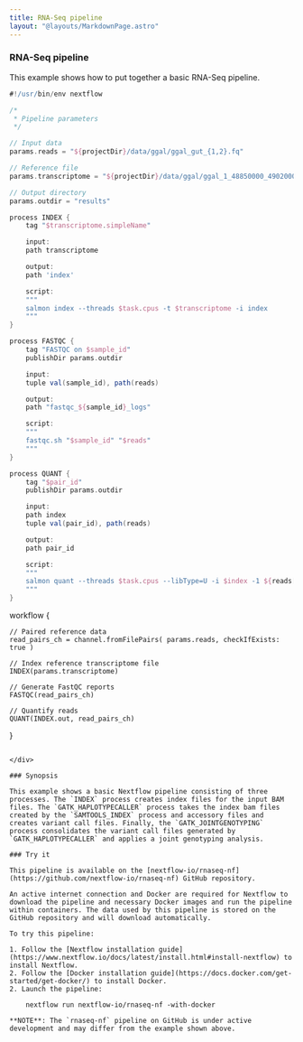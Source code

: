 ```yaml
---
title: RNA-Seq pipeline
layout: "@layouts/MarkdownPage.astro"
---
```


<div class="blg-summary example">
<h3>RNA-Seq pipeline</h3>

<p class="text-muted">
    This example shows how to put together a basic RNA-Seq pipeline.
</p>

```groovy
#!/usr/bin/env nextflow

/*
 * Pipeline parameters
 */

// Input data
params.reads = "${projectDir}/data/ggal/ggal_gut_{1,2}.fq"

// Reference file
params.transcriptome = "${projectDir}/data/ggal/ggal_1_48850000_49020000.Ggal71.500bpflank.fa"

// Output directory
params.outdir = "results"

process INDEX {
    tag "$transcriptome.simpleName"

    input:
    path transcriptome

    output:
    path 'index'

    script:
    """
    salmon index --threads $task.cpus -t $transcriptome -i index
    """
}

process FASTQC {
    tag "FASTQC on $sample_id"
    publishDir params.outdir

    input:
    tuple val(sample_id), path(reads)

    output:
    path "fastqc_${sample_id}_logs"

    script:
    """
    fastqc.sh "$sample_id" "$reads"
    """
}

process QUANT {
    tag "$pair_id"
    publishDir params.outdir

    input:
    path index
    tuple val(pair_id), path(reads)

    output:
    path pair_id

    script:
    """
    salmon quant --threads $task.cpus --libType=U -i $index -1 ${reads[0]} -2 ${reads[1]} -o $pair_id
    """
}
```

workflow {

    // Paired reference data
    read_pairs_ch = channel.fromFilePairs( params.reads, checkIfExists: true )

    // Index reference transcriptome file
    INDEX(params.transcriptome)

    // Generate FastQC reports
    FASTQC(read_pairs_ch)

    // Quantify reads
    QUANT(INDEX.out, read_pairs_ch)
}
```

</div>

### Synopsis

This example shows a basic Nextflow pipeline consisting of three processes. The `INDEX` process creates index files for the input BAM files. The `GATK_HAPLOTYPECALLER` process takes the index bam files created by the `SAMTOOLS_INDEX` process and accessory files and creates variant call files. Finally, the `GATK_JOINTGENOTYPING` process consolidates the variant call files generated by `GATK_HAPLOTYPECALLER` and applies a joint genotyping analysis.

### Try it

This pipeline is available on the [nextflow-io/rnaseq-nf](https://github.com/nextflow-io/rnaseq-nf) GitHub repository.

An active internet connection and Docker are required for Nextflow to download the pipeline and necessary Docker images and run the pipeline within containers. The data used by this pipeline is stored on the GitHub repository and will download automatically.

To try this pipeline:

1. Follow the [Nextflow installation guide](https://www.nextflow.io/docs/latest/install.html#install-nextflow) to install Nextflow.
2. Follow the [Docker installation guide](https://docs.docker.com/get-started/get-docker/) to install Docker.
2. Launch the pipeline:

    nextflow run nextflow-io/rnaseq-nf -with-docker

**NOTE**: The `rnaseq-nf` pipeline on GitHub is under active development and may differ from the example shown above.
